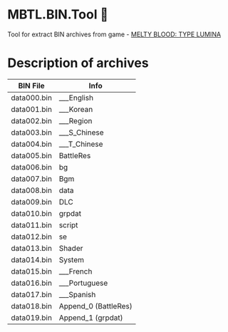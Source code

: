 # MBTL.BIN.Tool :see_no_evil:
Tool for extract BIN archives from game - [MELTY BLOOD: TYPE LUMINA](https://store.steampowered.com/app/1372280/MELTY_BLOOD_TYPE_LUMINA/)

# Description of archives
| BIN File   | Info |
|---      |--- |
| data000.bin | ___English |
| data001.bin | ___Korean |
| data002.bin | ___Region |
| data003.bin | ___S_Chinese |
| data004.bin | ___T_Chinese |
| data005.bin | BattleRes |
| data006.bin | bg   |
| data007.bin | Bgm |
| data008.bin | data |
| data009.bin | DLC |
| data010.bin | grpdat |
| data011.bin | script |
| data012.bin | se |
| data013.bin | Shader |
| data014.bin | System |
| data015.bin | ___French |
| data016.bin | ___Portuguese |
| data017.bin | ___Spanish |
| data018.bin | Append_0 (BattleRes) |
| data019.bin | Append_1 (grpdat) |